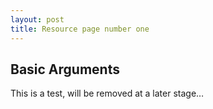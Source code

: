 ```yaml
---
layout: post
title: Resource page number one
---
```



## Basic Arguments

This is a test, will be removed at a later stage…


